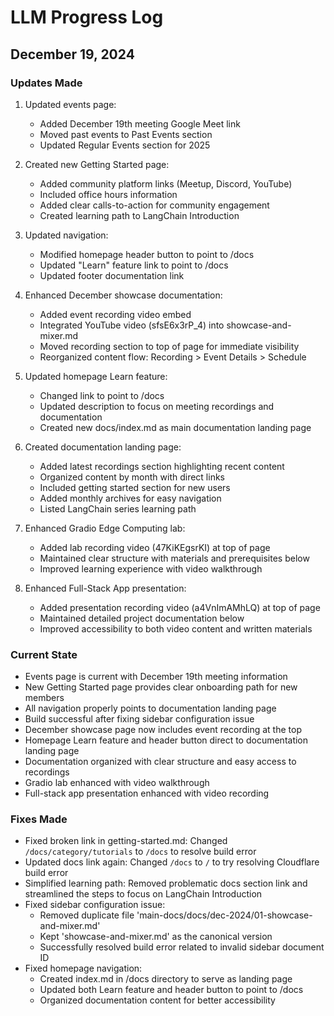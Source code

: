 # LLM Progress Log

## December 19, 2024

### Updates Made
1. Updated events page:
   - Added December 19th meeting Google Meet link
   - Moved past events to Past Events section
   - Updated Regular Events section for 2025

2. Created new Getting Started page:
   - Added community platform links (Meetup, Discord, YouTube)
   - Included office hours information
   - Added clear calls-to-action for community engagement
   - Created learning path to LangChain Introduction

3. Updated navigation:
   - Modified homepage header button to point to /docs
   - Updated "Learn" feature link to point to /docs
   - Updated footer documentation link

4. Enhanced December showcase documentation:
   - Added event recording video embed
   - Integrated YouTube video (sfsE6x3rP_4) into showcase-and-mixer.md
   - Moved recording section to top of page for immediate visibility
   - Reorganized content flow: Recording > Event Details > Schedule

5. Updated homepage Learn feature:
   - Changed link to point to /docs
   - Updated description to focus on meeting recordings and documentation
   - Created new docs/index.md as main documentation landing page

6. Created documentation landing page:
   - Added latest recordings section highlighting recent content
   - Organized content by month with direct links
   - Included getting started section for new users
   - Added monthly archives for easy navigation
   - Listed LangChain series learning path

7. Enhanced Gradio Edge Computing lab:
   - Added lab recording video (47KiKEgsrKI) at top of page
   - Maintained clear structure with materials and prerequisites below
   - Improved learning experience with video walkthrough

8. Enhanced Full-Stack App presentation:
   - Added presentation recording video (a4VnImAMhLQ) at top of page
   - Maintained detailed project documentation below
   - Improved accessibility to both video content and written materials

### Current State
- Events page is current with December 19th meeting information
- New Getting Started page provides clear onboarding path for new members
- All navigation properly points to documentation landing page
- Build successful after fixing sidebar configuration issue
- December showcase page now includes event recording at the top
- Homepage Learn feature and header button direct to documentation landing page
- Documentation organized with clear structure and easy access to recordings
- Gradio lab enhanced with video walkthrough
- Full-stack app presentation enhanced with video recording

### Fixes Made
- Fixed broken link in getting-started.md: Changed `/docs/category/tutorials` to `/docs` to resolve build error
- Updated docs link again: Changed `/docs` to `/` to try resolving Cloudflare build error
- Simplified learning path: Removed problematic docs section link and streamlined the steps to focus on LangChain Introduction
- Fixed sidebar configuration issue:
  - Removed duplicate file 'main-docs/docs/dec-2024/01-showcase-and-mixer.md'
  - Kept 'showcase-and-mixer.md' as the canonical version
  - Successfully resolved build error related to invalid sidebar document ID
- Fixed homepage navigation:
  - Created index.md in /docs directory to serve as landing page
  - Updated both Learn feature and header button to point to /docs
  - Organized documentation content for better accessibility
